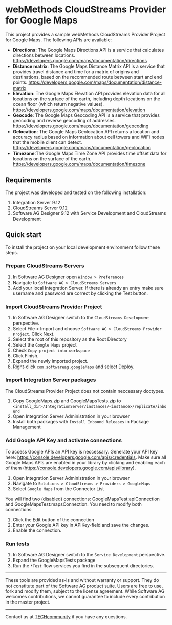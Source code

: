 # webMethods CloudStreams Provider for Google Maps
This project provides a sample webMethods CloudStreams Provider Project for Google Maps. The following APIs are available:
* **Directions:** The Google Maps Directions API is a service that calculates directions between locations. https://developers.google.com/maps/documentation/directions
* **Distance matrix**: The Google Maps Distance Matrix API is a service that provides travel distance and time for a matrix of origins and destinations, based on the recommended route between start and end points. https://developers.google.com/maps/documentation/distance-matrix
* **Elevation**: The Google Maps Elevation API provides elevation data for all locations on the surface of the earth, including depth locations on the ocean floor (which return negative values). https://developers.google.com/maps/documentation/elevation
* **Geocode**: The Google Maps Geocoding API is a service that provides geocoding and reverse geocoding of addresses. https://developers.google.com/maps/documentation/geocoding
* **Gelocation**: The Google Maps Geolocation API returns a location and accuracy radius based on information about cell towers and WiFi nodes that the mobile client can detect. https://developers.google.com/maps/documentation/geolocation
* **Timezone**:The Google Maps Time Zone API provides time offset data for locations on the surface of the earth. https://developers.google.com/maps/documentation/timezone

## Requirements

The project was developed and tested on the following installation:
1. Integration Server 9.12
2. CloudStreams Server 9.12
3. Software AG Designer 9.12 with Service Development and CloudStreams Development

## Quick start

To install the project on your local development environment follow these steps.

### Prepare CloudStreams Servers

1. In Software AG Designer open ```Window > Preferences```
2. Navigate to ```Software AG > CloudStreams Servers```
3. Add your local Integration Server. If there is already an entry make sure username and password are correct by clicking the Test button.

### Import CloudStreams Provider Project

1. In Software AG Designer switch to the ```CloudStreams Development``` perspective.
2. Select File > Import and choose ```Software AG > CloudStreams Provider Project```. Click Next.
3. Select the root of this repository as the Root Directory
4. Select the ```Google Maps``` project
5. Check ```Copy project into workspace```
6. Click Finish.
7. Expand the newly imported project.
8. Right-click ```com.softwareag.googleMaps``` and select Deploy.

### Import Integration Server packages
The CloudStreams Provider Project does not contain neccessary doctypes.

1. Copy GoogleMaps.zip and GoogleMapsTests.zip to ```<install_dir>/IntegrationServer/instances/<instance>/replicate/inbound```
2. Open Integration Server Administration in your browser
3. Install both packages with ```Install Inbound Releases``` in Package Management

### Add Google API Key and activate connections

To access Google APIs an API key is neccessary. Generate your API key here: https://console.developers.google.com/apis/credentials. Make sure all Google Maps APIs are enabled in your library by clicking and enabling each of them (https://console.developers.google.com/apis/library).

1. Open Integration Server Administration in your browser
2. Navigate to ```Solutions > CloudStreams > Providers > GoogleMaps```
3. Select ```Google Maps``` from the Connector List

You will find two (disabled) connections: GoogleMapsTest:apiConnection and GoogleMapsTest:mapsConnection. You need to modify both connections:
1. Click the Edit button of the connection
2. Enter your Google API key in APIKey-field and save the changes.
3. Enable the connection.

### Run tests

1. In Software AG Designer switch to the ```Service Development``` perspective.
2. Expand the GoogleMapsTests package
3. Run the ```*Test``` flow services you find in the subsequent directories.
______________________
These tools are provided as-is and without warranty or support. They do not constitute part of the Software AG product suite. Users are free to use, fork and modify them, subject to the license agreement. While Software AG welcomes contributions, we cannot guarantee to include every contribution in the master project.
_____________
Contact us at [TECHcommunity](mailto:technologycommunity@softwareag.com?subject=Github/SoftwareAG) if you have any questions.
